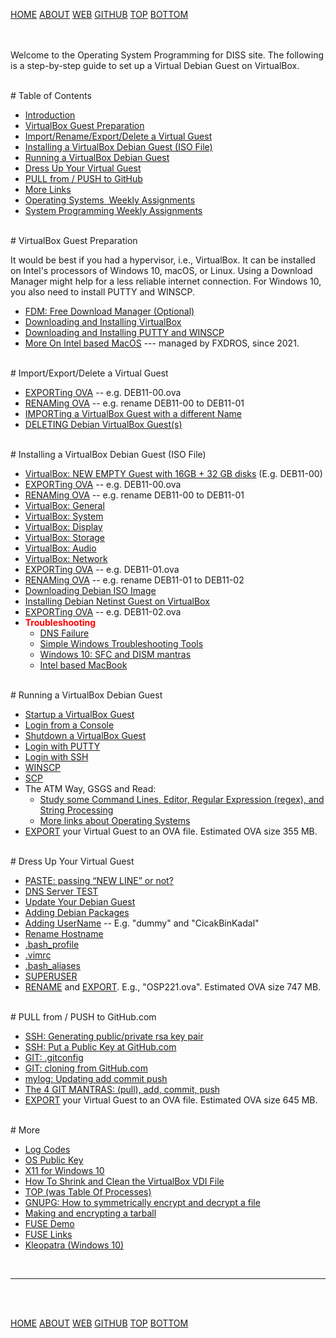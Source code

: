 ---
---

[HOME](index.md)
[ABOUT](README.md)
[WEB](https://os2xx.github.io/osp4diss/)
[GITHUB](https://github.com/os2xx/osp4diss/)
[TOP](#)
[BOTTOM](#endofpage)

<br id="idx00"><br>
Welcome to the Operating System Programming for DISS site.
The following is a step-by-step guide to set up a Virtual Debian Guest on VirtualBox.

<br id="idx00a">
# Table of Contents

* [Introduction](#idx00)
* [VirtualBox Guest Preparation](#idx00b)
* [Import/Rename/Export/Delete a Virtual Guest](#idx01)
* [Installing a VirtualBox Debian Guest (ISO File)](#idx02)
* [Running a VirtualBox Debian Guest](#idx03)
* [Dress Up Your Virtual Guest](#idx04)
* [PULL from / PUSH to GitHub](#idx05)
* [More Links](#idx06)
* [Operating Systems&nbsp; Weekly Assignments](AOS.md)
* [System Programming Weekly Assignments](ASP.md)

<br id="idx00b">
# VirtualBox Guest Preparation

It would be best if you had a hypervisor, i.e., VirtualBox.
It can be installed on Intel's processors of Windows 10, macOS, or Linux.
Using a Download Manager might help for a less reliable internet connection.
For Windows 10, you also need to install PUTTY and WINSCP.

* [FDM: Free Download Manager (Optional)](InstallFDM.md)
* [Downloading and Installing VirtualBox](InstallVirtualBox.md)
* [Downloading and Installing PUTTY and WINSCP](SSHGuest.md)
* [More On Intel based MacOS](https://fxdros.github.io/virtualbox-on-macos/)
  --- managed by FXDROS, since 2021.

<br id="idx01">
# Import/Export/Delete a Virtual Guest

* [EXPORTing OVA](DebianGuestExportOva.md) -- e.g. DEB11-00.ova
* [RENAMing OVA](DebianGuestExportOva1.md) -- e.g. rename DEB11-00 to DEB11-01
* [IMPORTing a VirtualBox Guest with a different Name](DebianGuestImportOva.md)
* [DELETING Debian VirtualBox Guest(s)](DebianGuestDeleteOva.md)

<br id="idx02">
# Installing a VirtualBox Debian Guest (ISO File)

* [VirtualBox: NEW EMPTY Guest with 16GB + 32 GB disks](DebianGuestOnVirtualBox1.md) (E.g. DEB11-00)
* [EXPORTing OVA](DebianGuestExportOva.md) -- e.g. DEB11-00.ova
* [RENAMing OVA](DebianGuestExportOva1.md) -- e.g. rename DEB11-00 to DEB11-01
* [VirtualBox: General](DebianGuestOnVirtualBox2.md)
* [VirtualBox: System](DebianGuestOnVirtualBox3.md)
* [VirtualBox: Display](DebianGuestOnVirtualBox4.md)
* [VirtualBox: Storage](DebianGuestOnVirtualBox5.md)
* [VirtualBox: Audio](DebianGuestOnVirtualBox6.md)
* [VirtualBox: Network](DebianGuestOnVirtualBox7.md)
* [EXPORTing OVA](DebianGuestExportOva2.md) -- e.g. DEB11-01.ova
* [RENAMing OVA](DebianGuestExportOva3.md) -- e.g. rename DEB11-01 to DEB11-02
* [Downloading Debian ISO Image](DebianISOImage.md)
* [Installing Debian Netinst Guest on VirtualBox](InstallDebianNetinst.md)
* [EXPORTing OVA](DebianGuestExportOva4.md) -- e.g. DEB11-02.ova
* <span style="color:red;font-weight:bold;">Troubleshooting</span>
  * [DNS Failure](osp-117.md)
  * [Simple Windows Troubleshooting Tools](https://rahmatm.samik-ibrahim.vlsm.org/2021/10/four-simple-windows-troubleshooting.html)
  * [Windows 10: SFC and DISM mantras](https://rahmatm.samik-ibrahim.vlsm.org/2021/07/windows-10-sfc-and-dism-mantras.html)
  * [Intel based MacBook](https://fxdros.github.io/virtualbox-on-macos/)

<br id="idx03">
# Running a VirtualBox Debian Guest

* [Startup a VirtualBox Guest](osp-002-startup.md)
* [Login from a Console](osp-002-login.md)
* [Shutdown a VirtualBox Guest](osp-002-shutdown.md)
* [Login with PUTTY](osp-002-putty.md)
* [Login with SSH](osp-002-ssh.md)
* [WINSCP](osp-002-winscp.md)
* [SCP](osp-002-scp.md)
* The ATM Way, GSGS and Read:
  * [Study some Command Lines, Editor, Regular Expression (regex), and String Processing](Welcome2GNULinux.md)
  * [More links about Operating Systems](osp-115.md)
* [EXPORT](#idx01) your Virtual Guest to an OVA file. Estimated OVA size 355 MB.

<br id="idx04">
# Dress Up Your Virtual Guest

* [PASTE: passing “NEW LINE” or not?](osp-116.md)
* [DNS Server TEST](osp-118.md)
* [Update Your Debian Guest](osp-102.md)
* [Adding Debian Packages](osp-103.md)
* [Adding UserName](osp-104.md) -- E.g. "dummy" and "CicakBinKadal"
* [Rename Hostname](osp-105.md)
* [.bash_profile](osp-106.md)
* [.vimrc](osp-107.md)
* [.bash_aliases](osp-108.md)
* [SUPERUSER](osp-109.md)
* [RENAME](DebianGuestExportOva1.md) and [EXPORT](DebianGuestExportOva.md).
  E.g., "OSP221.ova".  Estimated OVA size 747 MB.

<br id="idx05">
# PULL from / PUSH to GitHub.com

* [SSH: Generating public/private rsa key pair](osp-110.md)
* [SSH: Put a Public Key at GitHub.com](osp-111.md)
* [GIT: .gitconfig](osp-112.md)
* [GIT: cloning from GitHub.com](osp-113.md)
* [mylog: Updating add commit push](osp-114.md)
* [The 4 GIT MANTRAS: (pull), add, commit, push](osp-119.md)
* [EXPORT](#idx01) your Virtual Guest to an OVA file. Estimated OVA size 645 MB.

<br id="idx06">
# More

* [Log Codes](ETC/logCodes.txt)
* [OS Public Key](ETC/rmspubkey.txt)
* [X11 for Windows 10](osp-003.md)
* [How To Shrink and Clean the VirtualBox VDI File](https://lfs.vlsm.org/LFS-02-5.html)
* [TOP (was Table Of Processes)](osp-101.md)
* [GNUPG: How to symmetrically encrypt and decrypt a file](osp-121.md)
* [Making and encrypting a tarball](osp-001.md)
* [FUSE Demo](osp-100.md)
* [FUSE Links](osp-120.md)
* [Kleopatra (Windows 10)](CBKadal3.md)

<br>
<hr>
<br id="endofpage"><br>

[HOME](index.md)
[ABOUT](README.md)
[WEB](https://os2xx.github.io/osp4diss/)
[GITHUB](https://github.com/os2xx/osp4diss/)
[TOP](#)
[BOTTOM](#endofpage)
<br>

